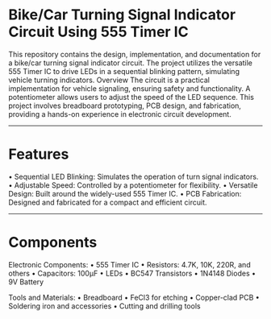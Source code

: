 # Bike/Car Turning Signal Indicator Circuit Using 555 Timer IC

This repository contains the design, implementation, and documentation for a bike/car turning signal indicator circuit. The project utilizes the versatile 555 Timer IC to drive LEDs in a sequential blinking pattern, simulating vehicle turning indicators.
Overview
The circuit is a practical implementation for vehicle signaling, ensuring safety and functionality. A potentiometer allows users to adjust the speed of the LED sequence. This project involves breadboard prototyping, PCB design, and fabrication, providing a hands-on experience in electronic circuit development.
________________________________________
# Features
•	Sequential LED Blinking: Simulates the operation of turn signal indicators.
•	Adjustable Speed: Controlled by a potentiometer for flexibility.
•	Versatile Design: Built around the widely-used 555 Timer IC.
•	PCB Fabrication: Designed and fabricated for a compact and efficient circuit.
________________________________________
# Components

Electronic Components:
•	555 Timer IC
•	Resistors: 4.7K, 10K, 220R, and others
•	Capacitors: 100µF
•	LEDs
•	BC547 Transistors
•	1N4148 Diodes
•	9V Battery

Tools and Materials:
•	Breadboard
•	FeCl3 for etching
•	Copper-clad PCB
•	Soldering iron and accessories
•	Cutting and drilling tools

